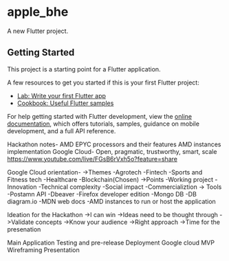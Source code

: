 # apple_bhe

A new Flutter project.

## Getting Started

This project is a starting point for a Flutter application.

A few resources to get you started if this is your first Flutter project:

- [Lab: Write your first Flutter app](https://docs.flutter.dev/get-started/codelab)
- [Cookbook: Useful Flutter samples](https://docs.flutter.dev/cookbook)

For help getting started with Flutter development, view the
[online documentation](https://docs.flutter.dev/), which offers tutorials,
samples, guidance on mobile development, and a full API reference.

Hackathon notes-
AMD EPYC processors and their features
AMD instances implementation
Google Cloud- Open, pragmatic, trustworthy, smart, scale
https://www.youtube.com/live/FGsB6rVxh5o?feature=share

Google Cloud orientation-
    ->Themes
        -Agrotech
        -Fintech
        -Sports and Fitness tech
        -Healthcare
        -Blockchain(Chosen)
    ->Points
        -Working project
        -Innovation
        -Technical complexity
        -Social impact
        -Commercializtion
    -> Tools
        -Postamn API
        -Dbeaver
        -Firefox developer edition
        -Mongo DB
        -DB diagram.io
        -MDN web docs
        -AMD instances to run or host the application

Ideation for the Hackathon
    ->I can win
    ->Ideas need to be thought through
    ->Validate concepts
    ->Know your audience
    ->Right approach
    ->Time for the presenation

Main Application
Testing and pre-release
Deployment
Google cloud
MVP
Wireframing
Presentation